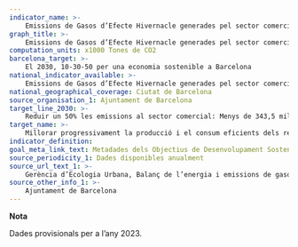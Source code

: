 ```yaml
---
indicator_name: >-
    Emissions de Gasos d’Efecte Hivernacle generades pel sector comercial
graph_title: >-
    Emissions de Gasos d’Efecte Hivernacle generades pel sector comercial
computation_units: x1000 Tones de CO2
barcelona_target: >-
    El 2030, 10-30-50 per una economia sostenible a Barcelona
national_indicator_available: >-
    Emissions de Gasos d’Efecte Hivernacle generades pel sector comercial
national_geographical_coverage: Ciutat de Barcelona
source_organisation_1: Ajuntament de Barcelona
target_line_2030: >-
    Reduir un 50% les emissions al sector comercial: Menys de 343,5 milers de Tones de CO2 el 2030
target_name: >-
    Millorar progressivament la producció i el consum eficients dels recursos mundials i procurar desvincular el creixement econòmic de la degradació del medi ambient, de conformitat amb el Marc decennal de programes sobre modalitats sostenibles de consum i producció, començant pels països desenvolupats
indicator_definition:
goal_meta_link_text: Metadades dels Objectius de Desenvolupament Sostenible de les Nacions Unides (pdf 894kB)
source_periodicity_1: Dades disponibles anualment
source_url_text_1: >-
    Gerència d’Ecologia Urbana, Balanç de l’energia i emissions de gasos d’efecte hivernacle a Barcelona 
source_other_info_1: >-
    Ajuntament de Barcelona
---
```

**Nota** 

Dades provisionals per a l’any 2023.
